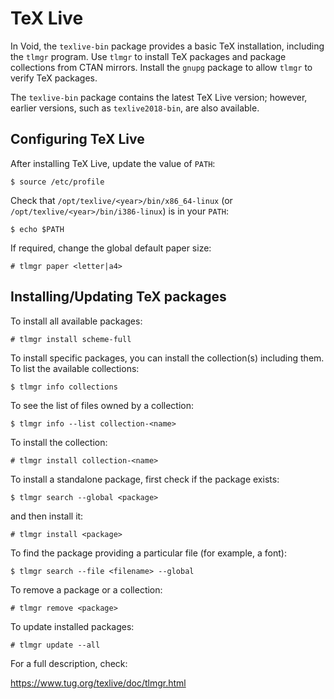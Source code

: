 # TeX Live

In Void, the `texlive-bin` package provides a basic TeX installation,
including the `tlmgr` program. Use `tlmgr` to install TeX packages and
package collections from CTAN mirrors. Install the `gnupg` package to allow
`tlmgr` to verify TeX packages.

The `texlive-bin` package contains the latest TeX Live version; however,
earlier versions, such as `texlive2018-bin`, are also available.

## Configuring TeX Live

After installing TeX Live, update the value of `PATH`:

``` $ source /etc/profile ```

Check that `/opt/texlive/<year>/bin/x86_64-linux` (or
`/opt/texlive/<year>/bin/i386-linux`) is in your `PATH`:

``` $ echo $PATH ```

If required, change the global default paper size:

``` # tlmgr paper <letter|a4> ```

## Installing/Updating TeX packages

To install all available packages:

``` # tlmgr install scheme-full ```

To install specific packages, you can install the collection(s) including
them.  To list the available collections:

``` $ tlmgr info collections ```

To see the list of files owned by a collection:

``` $ tlmgr info --list collection-<name> ```

To install the collection:

``` # tlmgr install collection-<name> ```

To install a standalone package, first check if the package exists:

``` $ tlmgr search --global <package> ```

and then install it:

``` # tlmgr install <package> ```

To find the package providing a particular file (for example, a font):

``` $ tlmgr search --file <filename> --global ```

To remove a package or a collection:

``` # tlmgr remove <package> ```

To update installed packages:

``` # tlmgr update --all ```

For a full description, check:

<https://www.tug.org/texlive/doc/tlmgr.html>
